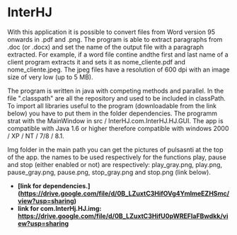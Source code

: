 # InterHJ
With this application it is possible to convert files from Word version 95 onwards in .pdf and .png. The program is able to extract paragraphs from .doc (or .docx) and set the name of the output file with a paragraph extracted. For example, if a word file contine andthe first and last name of a client program extracts it and sets it as nome_cliente.pdf and nome_cliente.jpeg. The jpeg files have a resolution of 600 dpi with an image size of very low (up to 5 MB).

The program is written in java with competing methods and parallel. In the file ".classpath" are all the repository and used to be included in classPath. To import all libraries useful to the program (downloadable from the link below) you have to put them in the folder dependencies. The programm strat with the MainWindow in src / InterHJ.com.InterHJ.HJ.GUI. The app is compatible with Java 1.6 or higher therefore compatible with windows 2000 / XP / NT / 7/8 / 8.1.

Img folder in the main path you can get the pictures of pulsasnti at the top of the app. the names to be used respectively for the functions play, pause and stop (either enabled or not) are respectively: play_gray.png, play.png, pause_gray.png, pause.png, stop_gray.png and stop.png (link below). 


* **[link for dependencies.] (https://drive.google.com/file/d/0B_LZuxtC3HifOVg4YmlmeEZHSmc/view?usp=sharing)**
* **link for com.InterHj.HJ.img: https://drive.google.com/file/d/0B_LZuxtC3HifU0pWREFIaFBwdkk/view?usp=sharing**
